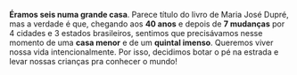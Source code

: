 **Éramos seis numa grande casa**. Parece título do livro de Maria José Dupré, mas a verdade é que, chegando aos **40 anos** e depois de **7 mudanças** por 4 cidades e 3 estados brasileiros, sentimos que precisávamos nesse momento de uma **casa menor** e de um **quintal imenso**. Queremos viver nossa vida intencionalmente. Por isso, decidimos botar o pé na estrada e levar nossas crianças pra conhecer o mundo!
